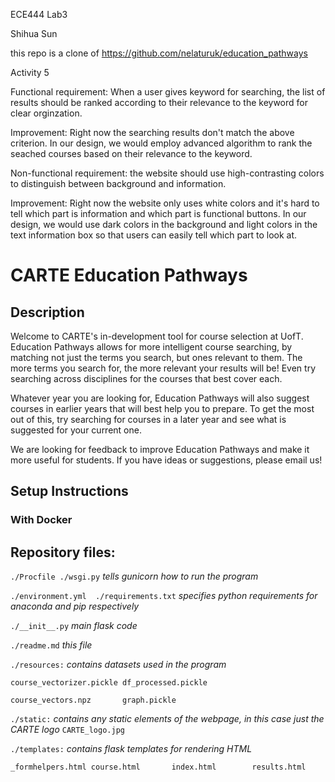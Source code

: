 ECE444 Lab3

Shihua Sun

this repo is a clone of https://github.com/nelaturuk/education_pathways


Activity 5


Functional requirement: When a user gives keyword for searching, the list of results should be ranked according to their relevance
to the keyword for clear orginzation.

Improvement: Right now the searching results don't match the above criterion. In our design, we would employ advanced algorithm to rank the seached courses based on their relevance to the keyword.


Non-functional requirement: the website should use high-contrasting colors to distinguish between background and information.

Improvement: Right now the website only uses white colors and it's hard to tell which part is information and which part is functional buttons. In our design, we would use dark colors in the background and light colors in the text information box so that users can easily tell which part to look at.



# CARTE Education Pathways

## Description
Welcome to CARTE's in-development tool for course selection at UofT. Education Pathways allows for more intelligent course searching, by matching not just the terms you search, but ones relevant to them. The more terms you search for, the more relevant your results will be! Even try searching across disciplines for the courses that best cover each.

Whatever year you are looking for, Education Pathways will also suggest courses in earlier years that will best help you to prepare. To get the most out of this, try searching for courses in a later year and see what is suggested for your current one.

We are looking for feedback to improve Education Pathways and make it more useful for students. If you have ideas or suggestions, please email us!

## Setup Instructions

### With Docker



## Repository files:

`./Procfile ./wsgi.py` *tells gunicorn how to run the program*

`./environment.yml  ./requirements.txt` *specifies python requirements for anaconda and pip respectively*

`./__init__.py` *main flask code*

`./readme.md` *this file*

`./resources:` *contains datasets used in the program*

`course_vectorizer.pickle df_processed.pickle`

`course_vectors.npz       graph.pickle`

`./static:` *contains any static elements of the webpage, in this case just the CARTE logo*
`CARTE_logo.jpg`

`./templates:` *contains flask templates for rendering HTML*

`_formhelpers.html course.html       index.html        results.html`
